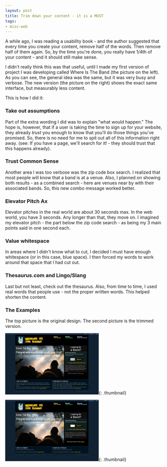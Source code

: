 ```yaml
---
layout: post
title: Trim down your content - it is a MUST
tags:
- misc-web
---
```

A while ago, I was reading a usability book - and the author suggested that every time you create your content, remove half of the words.  Then remove half of them again.  So, by the time you're done, you really have 1/4th of your content - and it should still make sense.

I didn't really think this was that useful, until I made my first version of project I was developing called Where Is The Band (the picture on the left).  As you can see, the general idea was the same, but it was very busy and verbose.  The new version (the picture on the right) shows the exact same interface, but measurably less content.

This is how I did it:

### Take out assumptions

Part of the extra wording I did was to explain "what would happen."  The hope is, however, that if a user is taking the time to sign up for your website, they already _trust_ you enough to know that you'll do those things you've promised.  So, there is no need for me to spit out all of this information right away.  (see: If you have a page, we'll search for it! - they should trust that this happens already).

### Trust Common Sense

Another area I was too verbose was the zip code box search.  I realized that most people will know that a band is at a venue.  Also, I planned on showing both results - as a combined search - here are venues near by with their associated bands.  So, this new combo message worked better.

### Elevator Pitch Ax

Elevator pitches in the real world are about 30 seconds max.  In the web world, you have 3 seconds.  Any longer than that, they move on.  I imagined my elevator pitch - the part below the zip code search - as being my 3 main points said in one second each.

### Value whitespace

In areas where I didn't know what to cut, I decided I must have enough whitespace (or in this case, blue space).  I then forced my words to work around that space that I had cut out.

### Thesaurus.com and Lingo/Slang

Last but not least, check out the thesaurus.  Also, from time to time, I used real words that people use - not the proper written words.  This helped shorten the content.

### The Examples

The top picture is the original design.  The second picture is the trimmed version.

[![](/uploads/2008/toomuchtext-300x196.png)](/uploads/2008/toomuchtext.png){: .thumbnail}

[![](/uploads/2008/lesstext-300x196.png)](/uploads/2008/lesstext.png){: .thumbnail}
